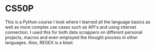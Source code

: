 # CS50P
This is a Python course I took where I learned all the language basics as well as more complex use cases such as API's and using internet connection.
I used this for both data scrappers on different personal projects, macros and even employed the thought process in other languages.
Also, REGEX is a blast.


